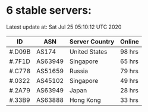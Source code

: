 # 6 stable servers:

Latest update at: Sat Jul 25 05:10:12 UTC 2020

| ID | ASN | Server Country | Online |
| -- | --- | -------------- | ------ |
| #.D09B | AS174 | United States | 98 hrs |
| #.7F1D | AS63949 | Singapore | 65 hrs |
| #.C778 | AS51659 | Russia | 79 hrs |
| #.0322 | AS45102 | Singapore | 49 hrs |
| #.2A79 | AS63949 | Japan | 28 hrs |
| #.33B9 | AS63888 | Hong Kong | 33 hrs |

